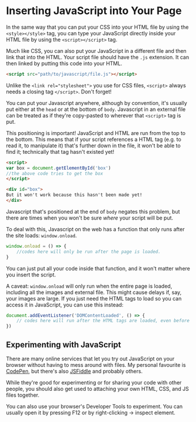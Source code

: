 # Inserting JavaScript into Your Page

In the same way that you can put your CSS into your HTML file by using the `<style></style>` tag, you can type your JavaScript directly inside your HTML file by using the `<script></script>` tag. 

Much like CSS, you can also put your JavaScript in a different file and then link that into the HTML. Your script file should have the `.js` extension. It can then linked by putting this code into your HTML.

```html
<script src="path/to/javascript/file.js"></script>
```

Unlike the `<link rel="stylesheet">` you use for CSS files, `<script>` always needs a closing tag `</script>`. Don't forget!

You can put your Javascript anywhere, although by convention, it's usually put either at the `head` or at the bottom of `body`. Javascript in an external file can be treated as if they're copy-pasted to wherever that `<script>` tag is put.

This positioning is important! JavaScript and HTML are run from the top to the bottom. This means that if your script references a HTML tag (e.g. to read it, to manipulate it) that's further down in the file, it won't be able to find it; technically that tag hasn't existed yet!

```html
<script>
var box = document.getElementById('box') 
//the above code tries to get the box
</script>

<div id="box">
But it won't work because this hasn't been made yet!
</div> 
```

Javascript that's positioned at the end of `body` negates this problem, but there are times when you won't be sure *where* your script will be put.
	
To deal with this, Javascript on the web has a function that only runs after the site loads: `window.onload`.

```js
window.onload = () => {
	//codes here will only be run after the page is loaded.
}
```

You can just put all your code inside that function, and it won't matter where you insert the script.

A caveat: `window.onload` will only run when the entire page is loaded, including all the images and external file. This might cause delays if, say, your images are large. If you just need the HTML tags to load so you can access it in JavaScript, you can use this instead: 

```js
document.addEventListener('DOMContentLoaded', () => {
	// codes here will run after the HTML tags are loaded, even before images are loaded
})
```

## Experimenting with JavaScript
There are many online services that let you try out JavaScript on your browser without having to mess around with files. My personal favourite is [CodePen](https://codepen.io/), but there's also [JSFiddle](https://jsfiddle.net/) and probably others.

While they're good for experimenting or for sharing your code with other people, you should also get used to attaching your own HTML, CSS, and JS files together.

You can also use your browser's Developer Tools to experiment. You can usually open it by pressing F12 or by right-clicking -> inspect element. 
